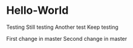 # Hello-World
Testing
Still testing
Another test
Keep testing

First change in master
Second change in master
